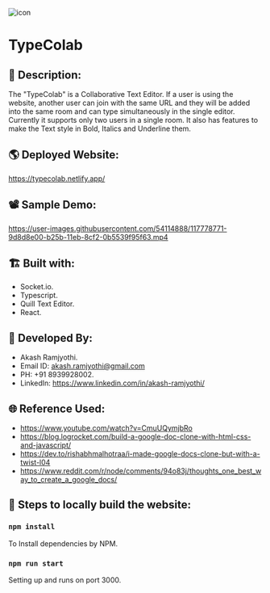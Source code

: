 ![icon](https://user-images.githubusercontent.com/54114888/117773198-a713f780-b255-11eb-9077-ad8627c2931f.png)
# TypeColab

## 📑 Description:
The "TypeColab" is a Collaborative Text Editor. If a user is using the website, another user can join with the same URL and they will be added into the same room and can type simultaneously in the single editor. Currently it supports only two users in a single room. It also has features to make the Text style in Bold, Italics and Underline them.

## 🌎 Deployed Website:
https://typecolab.netlify.app/

## 📽 Sample Demo:
https://user-images.githubusercontent.com/54114888/117778771-9d8d8e00-b25b-11eb-8cf2-0b5539f95f63.mp4

## 🏗 Built with:
- Socket.io.
- Typescript.
- Quill Text Editor.
- React.

## 👦 Developed By:
- Akash Ramjyothi.
- Email ID: akash.ramjyothi@gmail.com
- PH: +91 8939928002.
- LinkedIn: https://www.linkedin.com/in/akash-ramjyothi/

## 🌐 Reference Used:
- https://www.youtube.com/watch?v=CmuUQymjbRo
- https://blog.logrocket.com/build-a-google-doc-clone-with-html-css-and-javascript/
- https://dev.to/rishabhmalhotraa/i-made-google-docs-clone-but-with-a-twist-l04
- https://www.reddit.com/r/node/comments/94o83j/thoughts_one_best_way_to_create_a_google_docs/

## 🧪 Steps to locally build the website:

### `npm install`
To Install dependencies by NPM.

### `npm run start`
Setting up and runs on port 3000.
